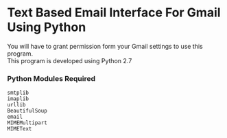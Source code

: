 # Text Based Email Interface For Gmail Using Python

You will have to grant permission form your Gmail settings to use this program.  
This program is developed using Python 2.7 


### Python Modules Required
```
smtplib  
imaplib  
urllib  
BeautifulSoup  
email  
MIMEMultipart  
MIMEText 
```

